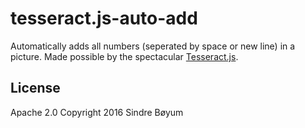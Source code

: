 # tesseract.js-auto-add
Automatically adds all numbers (seperated by space or new line) in a picture. Made possible by the spectacular [Tesseract.js](https://github.com/naptha/tesseract.js).

## License
Apache 2.0
Copyright 2016 Sindre Bøyum

